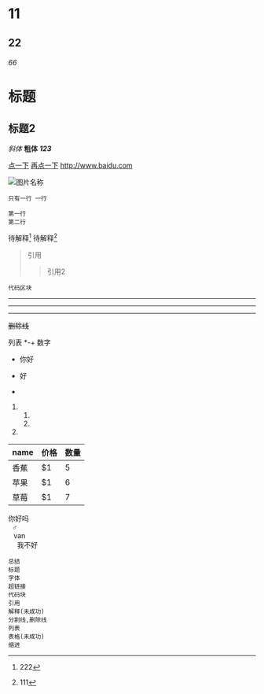 # 11
## 22
###### 66

标题
=
标题2
-
*斜体*
**粗体**
***123***

[点一下](http://www.bilibili.com "bilibili" )
[再点一下][first]
<http://www.baidu.com>

![图片名称](https://tva2.sinaimg.cn/large/006yt1Omgy1ge6f84cxztj30vm1471kx.jpg "title" )

`
只有一行
一行
`

```
第一行
第二行
```

待解释[^1]
待解释[^2]

> 引用
>> 引用2

    代码区块
    
***
---
___

~~删除线~~

列表 *-+ 数字
* 你好
- 好
+  

1.   
   1.
   2.
2. 

name | 价格 |  数量  
-|-|-
香蕉 | $1 | 5 |
苹果 | $1 | 6 |
草莓 | $1 | 7 |

你好吗   
&nbsp; ♂  
&ensp; van   
&emsp; 我不好   



[^1]:222
[^2]:111

[first]:http://www.bilibili.com

```
总结
标题
字体
超链接
代码块
引用
解释(未成功)
分割线,删除线
列表
表格(未成功)
缩进
```
